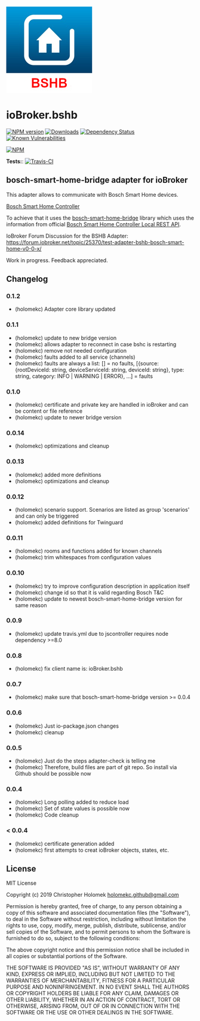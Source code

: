 ![Logo](admin/bshb-logo.jpg)
# ioBroker.bshb

[![NPM version](http://img.shields.io/npm/v/iobroker.bshb.svg)](https://www.npmjs.com/package/iobroker.bshb)
[![Downloads](https://img.shields.io/npm/dm/iobroker.bshb.svg)](https://www.npmjs.com/package/iobroker.bshb)
[![Dependency Status](https://david-dm.org/holomekc/iobroker.bshb.svg)](https://david-dm.org/holomekc/iobroker.bshb)
[![Known Vulnerabilities](https://snyk.io/test/github/holomekc/ioBroker.bshb/badge.svg)](https://snyk.io/test/github/holomekc/ioBroker.bshb)

[![NPM](https://nodei.co/npm/iobroker.bshb.png)](https://nodei.co/npm/iobroker.bshb/)

**Tests:**: [![Travis-CI](http://img.shields.io/travis/holomekc/ioBroker.bshb/master.svg)](https://travis-ci.org/holomekc/ioBroker.bshb) 

## bosch-smart-home-bridge adapter for ioBroker

This adapter allows to communicate with Bosch Smart Home devices.

[Bosch Smart Home Controller](https://www.bosch-smarthome.com/de/de/produkte/smart-system-solutions/smart-home-controller)

To achieve that it uses the [bosch-smart-home-bridge](https://github.com/holomekc/bosch-smart-home-bridge) library 
which uses the information from official [Bosch Smart Home Controller Local REST API](https://github.com/BoschSmartHome/bosch-shc-api-docs).

IoBroker Forum Discussion for the BSHB Adapter:
https://forum.iobroker.net/topic/25370/test-adapter-bshb-bosch-smart-home-v0-0-x/

Work in progress. Feedback appreciated.

## Changelog

### 0.1.2
* (holomekc) Adapter core library updated

### 0.1.1
* (holomekc) update to new bridge version
* (holomekc) allows adapter to reconnect in case bshc is restarting
* (holomekc) remove not needed configuration
* (holomekc) faults added to all service (channels)
* (holomekc) faults are always a list: [] = no faults, \[{source: {rootDeviceId: string, deviceServiceId: string, deviceId: string}, type: string, category: INFO | WARNING | ERROR}, ...\] = faults

### 0.1.0
* (holomekc) certificate and private key are handled in ioBroker and can be content or file reference
* (holomekc) update to newer bridge version

### 0.0.14
* (holomekc) optimizations and cleanup

### 0.0.13
* (holomekc) added more definitions
* (holomekc) optimizations and cleanup

### 0.0.12
* (holomekc) scenario support. Scenarios are listed as group 'scenarios' and can only be triggered
* (holomekc) added definitions for Twinguard

### 0.0.11
* (holomekc) rooms and functions added for known channels
* (holomekc) trim whitespaces from configuration values

### 0.0.10
* (holomekc) try to improve configuration description in application itself
* (holomekc) change id so that it is valid regarding Bosch T&C
* (holomekc) update to newest bosch-smart-home-bridge version for same reason

### 0.0.9
* (holomekc) update travis.yml due to jscontroller requires node dependency >=8.0

### 0.0.8
* (holomekc) fix client name is: ioBroker.bshb

### 0.0.7
* (holomekc) make sure that bosch-smart-home-bridge version >= 0.0.4

### 0.0.6
* (holomekc) Just io-package.json changes
* (holomekc) cleanup

### 0.0.5
* (holomekc) Just do the steps adapter-check is telling me
* (holomekc) Therefore, build files are part of git repo. So install via Github should be possible now

### 0.0.4
* (holomekc) Long polling added to reduce load
* (holomekc) Set of state values is possible now
* (holomekc) Code cleanup

### < 0.0.4
* (holomekc) certificate generation added
* (holomekc) first attempts to creat ioBroker objects, states, etc.

## License

MIT License

Copyright (c) 2019 Christopher Holomek <holomekc.github@gmail.com>

Permission is hereby granted, free of charge, to any person obtaining a copy
of this software and associated documentation files (the "Software"), to deal
in the Software without restriction, including without limitation the rights
to use, copy, modify, merge, publish, distribute, sublicense, and/or sell
copies of the Software, and to permit persons to whom the Software is
furnished to do so, subject to the following conditions:

The above copyright notice and this permission notice shall be included in all
copies or substantial portions of the Software.

THE SOFTWARE IS PROVIDED "AS IS", WITHOUT WARRANTY OF ANY KIND, EXPRESS OR
IMPLIED, INCLUDING BUT NOT LIMITED TO THE WARRANTIES OF MERCHANTABILITY,
FITNESS FOR A PARTICULAR PURPOSE AND NONINFRINGEMENT. IN NO EVENT SHALL THE
AUTHORS OR COPYRIGHT HOLDERS BE LIABLE FOR ANY CLAIM, DAMAGES OR OTHER
LIABILITY, WHETHER IN AN ACTION OF CONTRACT, TORT OR OTHERWISE, ARISING FROM,
OUT OF OR IN CONNECTION WITH THE SOFTWARE OR THE USE OR OTHER DEALINGS IN THE
SOFTWARE.
